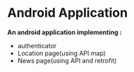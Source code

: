 # Android Application
 
**An android application implementing :**
- authenticator
- Location page(using API map)
- News page(using API and retrofit) 
